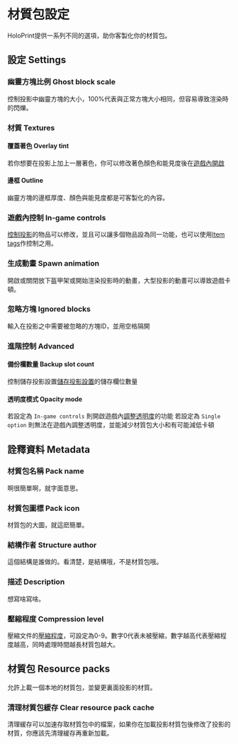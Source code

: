# 材質包設定
HoloPrint提供一系列不同的選項，助你客製化你的材質包。

## 設定 Settings
### 幽靈方塊比例 Ghost block scale
控制投影中幽靈方塊的大小，100%代表與正常方塊大小相同，但容易導致渲染時的閃爍。

### 材質 Textures
#### 覆蓋著色 Overlay tint
若你想要在投影上加上一層著色，你可以修改著色顏色和能見度後在[遊戲內開啟](/hologram-controls#覆蓋色調-Toggle-overlay-tint)

#### 邊框 Outline
幽靈方塊的邊框厚度、顏色與能見度都是可客製化的內容。

### 遊戲內控制 In-game controls
[控制投影](/hologram-controls)的物品可以修改，並且可以讓多個物品設為同一功能，也可以使用[Item tags](https://minecraft.wiki/w/Item_tag_(Bedrock_Edition))作控制之用。

### 生成動畫 Spawn animation
開啟或關閉放下盔甲架或開始渲染投影時的動畫，大型投影的動畫可以導致遊戲卡頓。

### 忽略方塊 Ignored blocks
輸入在投影之中需要被忽略的方塊ID，並用空格隔開

### 進階控制 Advanced
#### 備份欄數量 Backup slot count
控制儲存投影設置[儲存投影設置](/hologram-controls#儲存設定-Save-hologram-settings)的儲存欄位數量

#### 透明度模式 Opacity mode
若設定為 `In-game controls` 則開啟遊戲內[調整透明度](/hologram-controls#change-transparency)的功能
若設定為 `Single option` 則無法在遊戲內調整透明度，並能減少材質包大小和有可能減低卡頓

## 詮釋資料 Metadata
### 材質包名稱 Pack name
啊很簡單啊，就字面意思。
### 材質包圖標 Pack icon
材質包的大圖，就這麽簡單。
### 結構作者 Structure author
這個結構是誰做的。看清楚，是結構哦，不是材質包哦。
### 描述 Description
想寫啥寫啥。
### 壓縮程度 Compression level
壓縮文件的[壓縮程度](https://en.wikipedia.org/wiki/Deflate)，可設定為0-9。數字0代表未被壓縮，數字越高代表壓縮程度越高，同時處理時間越長材質包越大。
## 材質包 Resource packs
允許上載一個本地的材質包，並變更裏面投影的材質。
### 清理材質包緩存 Clear resource pack cache
清理緩存可以加速存取材質包中的檔案，如果你在加載投影材質包後修改了投影的材質，你應該先清理緩存再重新加載。
